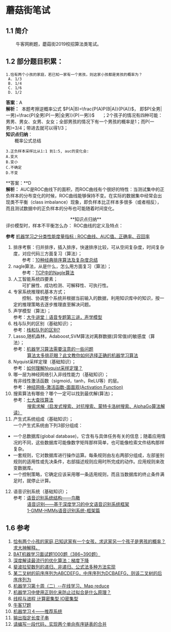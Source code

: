 # 蘑菇街笔试
## 1.1 简介
&nbsp;&nbsp;&nbsp;&nbsp;&nbsp;&nbsp;&nbsp;&nbsp;牛客网刷题，蘑菇街2019校招算法类笔试。  
## 1.2 部分题目积累：
````
1.恰有两个小孩的家庭，若已知一家有一个男孩，则这家小孩都是男孩的概率为？
 A. 1/3
 B. 1/4
 C. 1/6
 D. 1/2
````
**答案**：A  
**解析：**&nbsp;
本题考擦逆概率公式 $P(A|B)=\frac{P(A)P(B|A)}{P(A)}$， 即$P(全男|一男)=\frac{P(全男)P(一男|全男)}{P(一男)}$&nbsp;&nbsp;&nbsp;&nbsp;&nbsp;&nbsp;；2个孩子的情况有四种可能：男男、男女、女男、女女；全部男孩的情况下有一个男孩的概率是1；而P(一男)=3/4；带进去就可以得1/3；  
**知识点归纳**：  
&nbsp;&nbsp;&nbsp;&nbsp;&nbsp;&nbsp;&nbsp;概率公式总结[]()

````
3.正负样本采样比从1:1 到1:5, auc的变化会:
A.变大
B.变小
C.不确定
D.不变
````
**答案：**D  
**解析：** AUC是ROC曲线下的面积，而ROC曲线有个很好的特性：当测试集中的正负样本的分布变化的时候，ROC曲线能够保持不变。在实际的数据集中经常会出现类不平衡（class imbalance）现象，即负样本比正样本多很多（或者相反），而且测试数据中的正负样本的分布也可能随着时间变化。
<center>**知识点归纳**</center>
评价模型时，样本不平衡怎么办：
ROC曲线的定义及特点：  

**参考**
[机器学习之分类性能度量指标 : ROC曲线、AUC值、正确率、召回率](https://www.jianshu.com/p/c61ae11cc5f6)



  
  

1. 排序考察：归并排序，插入排序，快速排序比较，可从空间复杂度，时间复杂度，对应代码三方面复习（算法）；  
&nbsp;&nbsp;&nbsp;&nbsp;&nbsp;&nbsp;&nbsp;参考：[10种经典排序算法及复杂度总结](https://blog.csdn.net/u011240877/article/details/47723287)
2. nagle算法，从是什么，怎么用方面复习（算法）；  
&nbsp;&nbsp;&nbsp;&nbsp;&nbsp;&nbsp;&nbsp;参考：[TCP中的Nagle算法](https://blog.csdn.net/ce123_zhouwei/article/details/9050797)
3. 人工智能系统四要素；  
&nbsp;&nbsp;&nbsp;&nbsp;&nbsp;&nbsp;&nbsp;可扩展性、成功检测、可解释性、可执行性。
4. 专家系统推理机基本方式；  
&nbsp;&nbsp;&nbsp;&nbsp;&nbsp;&nbsp;&nbsp;控制、协调整个系统并根据当前输入的数据，利用知识库中的知识，按一定的推理策略去逐步推理直至解决问题。
5. 声学模型（算法）；  
参考：[大牛讲堂｜语音专题第三讲，声学模型](https://www.leiphone.com/news/201609/ujyg57ZsXcl9Dipg.html) 
6. 栈与队列的区别（基础知识）；  
参考：[栈和队列的区别?](https://www.jianshu.com/p/393d77f92345)
7. Lasso,随机森林，Adaboost,SVM算法对离群数据(异常值)的敏感度（算法）；  
参考：[机器学习算法需要注意的一些问题](https://www.jianshu.com/p/403be933dab2)  
&nbsp;&nbsp;&nbsp;&nbsp;&nbsp;&nbsp;&nbsp;&nbsp;&nbsp;&nbsp;&nbsp;[算法太多挑花眼？此文教你如何选择正确的机器学习算法](https://www.jiqizhixin.com/articles/choosing-the-right-machine-learning-algorithm)
8. Nyquist采样定理（基础知识）；  
参考：[如何理解Nyquist采样定理？](https://www.zhihu.com/question/24490634)
9. 哪一层为神经网络引入非线性能力（基础知识）；  
有非线性激活函数（sigmoid，tanh，ReLU等）的层。  
参考：[神经网络-激活函数-面面观(Activation Function)](https://blog.csdn.net/cyh_24/article/details/50593400)
10. 搜索算法有哪些？哪个一定可以找到最优解(算法)；  
参考：[七大查找算法](https://www.cnblogs.com/maybe2030/p/4715035.html)  
&nbsp;&nbsp;&nbsp;&nbsp;&nbsp;&nbsp;&nbsp;&nbsp;&nbsp;&nbsp;&nbsp;[搜索求解（启发式搜索、对抗搜索、蒙特卡洛树搜索、AlphaGo算法解读）](https://zhuanlan.zhihu.com/p/48740530)
11. 产生式系统组成（基础知识）；  
一个产生式系统由下列3部分组成：  
 + 一个总数据库(global database)，它含有与具体任务有关的信息；随着应用情况的不同，这些数据库可能像数字矩阵那样简单，也可能像检索文件结构那样复杂。  
 + 一套规则，它对数据库进行操作运算。每条规则由左右两部分组成，左部鉴别规则的适用性或先决条件，右部描述规则应用时所完成的动作。应用规则来改变数据库。  
 + 一个控制策略，它确定应该采用哪一条适用规则，而且当数据库的终止条件满足时，就停止计算。
12. 语音识别系统（基础知识）；  
参考：[语音识别系统结构——鸟瞰](https://blog.csdn.net/by21010/article/details/51506292)  
&nbsp;&nbsp;&nbsp;&nbsp;&nbsp;&nbsp;&nbsp;&nbsp;&nbsp;&nbsp;&nbsp;[语音识别——基于深度学习的中文语音识别系统框架](https://blog.csdn.net/chinatelecom08/article/details/82557715)  
&nbsp;&nbsp;&nbsp;&nbsp;&nbsp;&nbsp;&nbsp;&nbsp;&nbsp;&nbsp;&nbsp;[1-GMM-HMMs语音识别系统-框架篇](https://www.jianshu.com/p/7e936b243014)

## 1.6 参考
1. [恰有两个小孩的家庭,已知这家有一个女孩，求这家另一个孩子是男孩的概率？求大神解释。](https://zhidao.baidu.com/question/425159608.html?seed=0)
2. [BAT机器学习面试题1000题（386~390题）](https://zhuanlan.zhihu.com/p/43279452)
3. [深度解读最流行的优化算法：梯度下降](https://www.jiqizhixin.com/articles/2016-11-21-4)
3. [斐波拉契数列的递归、非递归、公式法多种方法实现](https://blog.csdn.net/yanxiaolx/article/details/51531771)
4. [某二叉树的前序序列为ABCDEFG，中序序列为DCBAEFG，则该二叉树的后序序列为](https://www.nowcoder.com/questionTerminal/4efba100d51e467298d81fee409f8a96?)
5. [机器学习第十周（二）--在线学习、Map reduce](https://blog.csdn.net/shiyongraow/article/details/78211393#%E4%BD%BF%E7%94%A8map-reduce%E7%9A%84%E6%9D%A1%E4%BB%B6)
6. [机器学习中使用正则化来防止过拟合是什么原理？](https://www.zhihu.com/question/20700829)
7. [线程与进程 计算密集型 IO密集型](https://blog.csdn.net/qq_16234613/article/details/77101124)
8. [牛客17题](https://www.nowcoder.com/questionTerminal/f4d9387b04064e0c9a8fcf4461dbe204)
9. [机器学习４——推荐系统](https://blog.csdn.net/u014303046/article/details/52932355)
10. [输出指定长度子串](https://www.nowcoder.com/questionTerminal/56c6fb8231a44ed8ab91ac231f7b2c63?orderByHotValue=1&page=4&onlyReference=false)
10. [请编写一段代码，实现两个单向有序链表的合并](https://blog.csdn.net/qq_40788950/article/details/88215056)